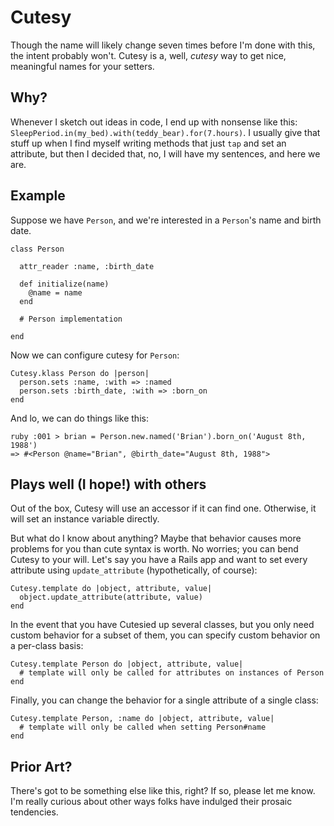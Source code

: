 # Cutesy

Though the name will likely change seven times before I'm done with this, the
intent probably won't. Cutesy is a, well, _cutesy_ way to get nice, meaningful
names for your setters.

## Why?

Whenever I sketch out ideas in code, I end up with nonsense like this:
`SleepPeriod.in(my_bed).with(teddy_bear).for(7.hours)`. I usually give that
stuff up when I find myself writing methods that just `tap` and set an
attribute, but then I decided that, no, I will have my sentences, and here we
are.

## Example

Suppose we have `Person`, and we're interested in a `Person`'s name and birth
date.

    class Person

      attr_reader :name, :birth_date

      def initialize(name)
        @name = name
      end

      # Person implementation

    end

Now we can configure cutesy for `Person`:
     
    Cutesy.klass Person do |person|
      person.sets :name, :with => :named
      person.sets :birth_date, :with => :born_on
    end

And lo, we can do things like this:

    ruby :001 > brian = Person.new.named('Brian').born_on('August 8th, 1988')
    => #<Person @name="Brian", @birth_date="August 8th, 1988">

## Plays well (I hope!) with others

Out of the box, Cutesy will use an accessor if it can find one. Otherwise, it
will set an instance variable directly. 

But what do I know about anything? Maybe that behavior causes more problems for
you than cute syntax is worth. No worries; you can bend Cutesy to your will.
Let's say you have a Rails app and want to set every attribute using
`update_attribute` (hypothetically, of course):

    Cutesy.template do |object, attribute, value|
      object.update_attribute(attribute, value)
    end

In the event that you have Cutesied up several classes, but you only need
custom behavior for a subset of them, you can specify custom behavior on a
per-class basis:

    Cutesy.template Person do |object, attribute, value|
      # template will only be called for attributes on instances of Person
    end

Finally, you can change the behavior for a single attribute of a single class:

    Cutesy.template Person, :name do |object, attribute, value|
      # template will only be called when setting Person#name
    end

## Prior Art?

There's got to be something else like this, right? If so, please let me know.
I'm really curious about other ways folks have indulged their prosaic
tendencies. 
